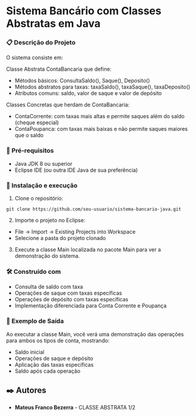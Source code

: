 # Sistema Bancário com Classes Abstratas em Java

### 📋 Descrição do Projeto

O sistema consiste em:

Classe Abstrata ContaBancaria que define:

- Métodos básicos: ConsultaSaldo(), Saque(), Deposito()
- Métodos abstratos para taxas: taxaSaldo(), taxaSaque(), taxaDeposito()
- Atributos comuns: saldo, valor de saque e valor de depósito

Classes Concretas que herdam de ContaBancaria:

- ContaCorrente: com taxas mais altas e permite saques além do saldo (cheque especial)
- ContaPoupanca: com taxas mais baixas e não permite saques maiores que o saldo

### 🔧 Pré-requisitos

- Java JDK 8 ou superior
- Eclipse IDE (ou outra IDE Java de sua preferência)
  
### 🚀 Instalação e execução

1. Clone o repositório:

```
git clone https://github.com/seu-usuario/sistema-bancario-java.git
```

2. Importe o projeto no Eclipse:
- File → Import → Existing Projects into Workspace
- Selecione a pasta do projeto clonado

3. Execute a classe Main localizada no pacote Main para ver a demonstração do sistema.

### 🛠️ Construído com

- Consulta de saldo com taxa
- Operações de saque com taxas específicas
- Operações de depósito com taxas específicas
- Implementação diferenciada para Conta Corrente e Poupança

### 📝 Exemplo de Saída

Ao executar a classe Main, você verá uma demonstração das operações para ambos os tipos de conta, mostrando:

- Saldo inicial
- Operações de saque e depósito
- Aplicação das taxas específicas
- Saldo após cada operação

## ✒️ Autores

* **Mateus Franco Bezerra** - CLASSE ABSTRATA 1/2
